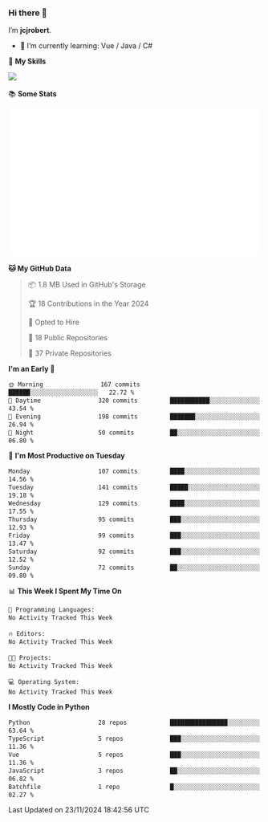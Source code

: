 ### Hi there 👋

I’m **jcjrobert**.

- 🌱 I’m currently learning: Vue / Java / C#

🌟 **My Skills**

![](https://img.shields.io/badge/-Python-3e74a2?style=flat-square&logo=Python&logoColor=fff)

📚 **Some Stats**

![](https://github.com/jcjrobert/github-stats/blob/master/generated/overview.svg)

<!--START_SECTION:waka-->
**🐱 My GitHub Data** 

> 📦 1.8 MB Used in GitHub's Storage 
 > 
> 🏆 18 Contributions in the Year 2024
 > 
> 💼 Opted to Hire
 > 
> 📜 18 Public Repositories 
 > 
> 🔑 37 Private Repositories 
 > 
**I'm an Early 🐤** 

```text
🌞 Morning                167 commits         ██████░░░░░░░░░░░░░░░░░░░   22.72 % 
🌆 Daytime                320 commits         ███████████░░░░░░░░░░░░░░   43.54 % 
🌃 Evening                198 commits         ███████░░░░░░░░░░░░░░░░░░   26.94 % 
🌙 Night                  50 commits          ██░░░░░░░░░░░░░░░░░░░░░░░   06.80 % 
```
📅 **I'm Most Productive on Tuesday** 

```text
Monday                   107 commits         ████░░░░░░░░░░░░░░░░░░░░░   14.56 % 
Tuesday                  141 commits         █████░░░░░░░░░░░░░░░░░░░░   19.18 % 
Wednesday                129 commits         ████░░░░░░░░░░░░░░░░░░░░░   17.55 % 
Thursday                 95 commits          ███░░░░░░░░░░░░░░░░░░░░░░   12.93 % 
Friday                   99 commits          ███░░░░░░░░░░░░░░░░░░░░░░   13.47 % 
Saturday                 92 commits          ███░░░░░░░░░░░░░░░░░░░░░░   12.52 % 
Sunday                   72 commits          ██░░░░░░░░░░░░░░░░░░░░░░░   09.80 % 
```


📊 **This Week I Spent My Time On** 

```text
💬 Programming Languages: 
No Activity Tracked This Week

🔥 Editors: 
No Activity Tracked This Week

🐱‍💻 Projects: 
No Activity Tracked This Week

💻 Operating System: 
No Activity Tracked This Week
```

**I Mostly Code in Python** 

```text
Python                   28 repos            ████████████████░░░░░░░░░   63.64 % 
TypeScript               5 repos             ███░░░░░░░░░░░░░░░░░░░░░░   11.36 % 
Vue                      5 repos             ███░░░░░░░░░░░░░░░░░░░░░░   11.36 % 
JavaScript               3 repos             ██░░░░░░░░░░░░░░░░░░░░░░░   06.82 % 
Batchfile                1 repo              █░░░░░░░░░░░░░░░░░░░░░░░░   02.27 % 
```




 Last Updated on 23/11/2024 18:42:56 UTC
<!--END_SECTION:waka-->
